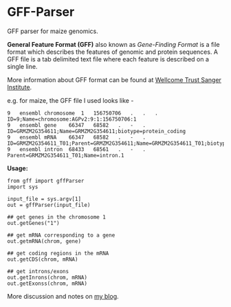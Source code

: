 GFF-Parser
==========

GFF parser for maize genomics. 

**General Feature Format (GFF)** also known as *Gene-Finding Format* is a file format which describes the features of genomic and protein sequences. A GFF file is a tab delimited text file where each feature is described on a single line. 

More information about GFF format can be found at <a href="http://www.sanger.ac.uk/resources/software/gff/">Wellcome Trust Sanger Institute</a>.

e.g. for maize, the GFF file I used looks like -

    9	ensembl	chromosome	1	156750706	.	.	.	ID=9;Name=chromosome:AGPv2:9:1:156750706:1
    9	ensembl	gene	66347	68582	.	-	.	ID=GRMZM2G354611;Name=GRMZM2G354611;biotype=protein_coding
    9	ensembl	mRNA	66347	68582	.	-	.	ID=GRMZM2G354611_T01;Parent=GRMZM2G354611;Name=GRMZM2G354611_T01;biotype=protein_coding
    9	ensembl	intron	68433	68561	.	-	.	Parent=GRMZM2G354611_T01;Name=intron.1


**Usage:**

    from gff import gffParser
    import sys
        
    input_file = sys.argv[1]
    out = gffParser(input_file)
    
    ## get genes in the chromosome 1
    out.getGenes("1")
    
    ## get mRNA corresponding to a gene
    out.getmRNA(chrom, gene)
    
    ## get coding regions in the mRNA
    out.getCDS(chrom, mRNA)
    
    ## get introns/exons
    out.getInrons(chrom, mRNA)
    out.getExonss(chrom, mRNA) 
    

More discussion and notes on <a href="http://januverma.wordpress.com/2014/05/10/gff-parser/">my blog</a>. 
